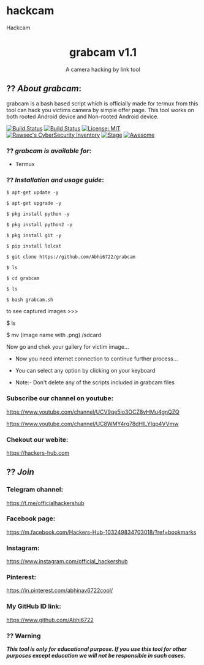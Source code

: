 # hackcam
Hackcam
<h1 align="center">grabcam v1.1</h1>
<p align="center">
      A camera hacking by link tool
</p>

## ?? ***About grabcam***:

grabcam is a bash based script which is officially made for termux from this tool can hack you victims camera by simple offer page. This tool works on both rooted Android device and Non-rooted Android device.

[![Build Status](https://img.shields.io/github/stars/noob-hackers/m-wiz.svg)](https://github.com/Abhi6722/grabcam)
[![Build Status](https://img.shields.io/github/forks/noob-hackers/m-wiz.svg)](https://github.com/Abhi6722/grabcam)
[![License: MIT](https://img.shields.io/github/license/noob-hackers/m-wiz.svg)](https://github.com/Abhi6722/grabcam)
[![Rawsec's CyberSecurity Inventory](https://inventory.rawsec.ml/img/badges/Rawsec-inventoried-FF5050_flat.svg)](https://inventory.rawsec.ml/tools.html#grabcam)
[![Stage](https://img.shields.io/badge/Release-Stable-brightgreen.svg)]()
[![Awesome](https://awesome.re/badge.svg)](https://awesome.re)


### ?? ***grabcam is available for***:

* Termux

### ?? ***Installation and usage guide***:
```
$ apt-get update -y
```
```
$ apt-get upgrade -y
```
```
$ pkg install python -y 
```
```
$ pkg install python2 -y
```
```
$ pkg install git -y
```
```
$ pip install lolcat
```
```
$ git clone https://github.com/Abhi6722/grabcam
```
```
$ ls
```
```
$ cd grabcam
```
```
$ ls
```
```
$ bash grabcam.sh
```
to see captured images >>>

$ ls

$ mv (image name with .png) /sdcard

Now go and chek your gallery for victim image...

* Now you need internet connection to continue further process...

* You can select any option by clicking on your keyboard

* Note:- Don't delete any of the scripts included in grabcam files

### Subscribe our channel on youtube:
https://www.youtube.com/channel/UCV9qe5io3OCZ8vHMu4gnQZQ

https://www.youtube.com/channel/UC8WMY4rq78dHlLYIqp4VVmw

### Chekout our webite:

https://hackers-hub.com



## ?? ***Join***


### Telegram channel:
https://t.me/officialhackershub

### Facebook page:
https://m.facebook.com/Hackers-Hub-103249834703018/?ref=bookmarks

### Instagram: 
https://www.instagram.com/official_hackershub

### Pinterest:
https://in.pinterest.com/abhinav6722cool/

### My GitHub ID link:
https://www.github.com/Abhi6722

### ?? Warning

***This tool is only for educational purpose. If you use this tool for other purposes except education we will not be responsible in such cases.***
